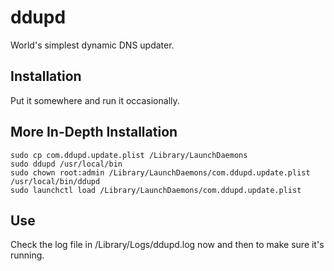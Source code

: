 ddupd
=====

World's simplest dynamic DNS updater.


Installation
------------

Put it somewhere and run it occasionally.


More In-Depth Installation
--------------------------

	sudo cp com.ddupd.update.plist /Library/LaunchDaemons
	sudo ddupd /usr/local/bin
	sudo chown root:admin /Library/LaunchDaemons/com.ddupd.update.plist /usr/local/bin/ddupd
	sudo launchctl load /Library/LaunchDaemons/com.ddupd.update.plist


Use
---

Check the log file in /Library/Logs/ddupd.log now and then to make sure it's running.

